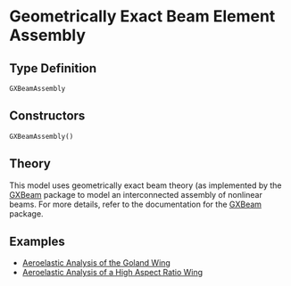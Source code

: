 # Geometrically Exact Beam Element Assembly

## Type Definition

```@docs
GXBeamAssembly
```

## Constructors

```@docs
GXBeamAssembly()
```

## Theory

This model uses geometrically exact beam theory (as implemented by the [GXBeam](https://github.com/byuflowlab/GXBeam.jl) package to model an interconnected assembly of nonlinear beams.  For more details, refer to the documentation for the [GXBeam](https://github.com/byuflowlab/GXBeam.jl) package.

## Examples
 - [Aeroelastic Analysis of the Goland Wing](@ref)
 - [Aeroelastic Analysis of a High Aspect Ratio Wing](@ref)
